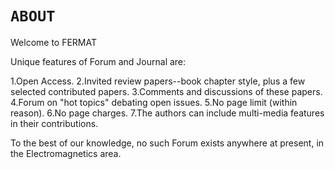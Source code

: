# `ABOUT`
Welcome to FERMAT

Unique features of Forum and Journal are:

1.Open Access.
2.Invited review papers--book chapter style, plus a few selected contributed papers.
3.Comments and discussions of these papers.
4.Forum on "hot topics" debating open issues.
5.No page limit (within reason).
6.No page charges.
7.The authors can include multi-media features in their contributions.

To the best of our knowledge, no such Forum exists anywhere at present, in the Electromagnetics area.
